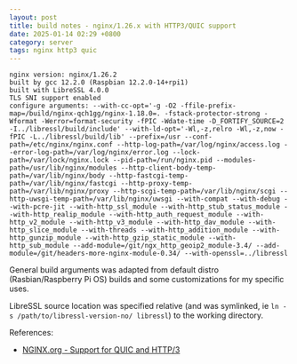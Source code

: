 ```yaml
---
layout: post
title: build notes - nginx/1.26.x with HTTP3/QUIC support
date: 2025-01-14 02:29 +0800
category: server
tags: nginx http3 quic
---
```


    nginx version: nginx/1.26.2
    built by gcc 12.2.0 (Raspbian 12.2.0-14+rpi1)
    built with LibreSSL 4.0.0
    TLS SNI support enabled
    configure arguments: --with-cc-opt='-g -O2 -ffile-prefix-map=/build/nginx-qch1gg/nginx-1.18.0=. -fstack-protector-strong -Wformat -Werror=format-security -fPIC -Wdate-time -D_FORTIFY_SOURCE=2 -I../libressl/build/include' --with-ld-opt='-Wl,-z,relro -Wl,-z,now -fPIC -L../libressl/build/lib' --prefix=/usr --conf-path=/etc/nginx/nginx.conf --http-log-path=/var/log/nginx/access.log --error-log-path=/var/log/nginx/error.log --lock-path=/var/lock/nginx.lock --pid-path=/run/nginx.pid --modules-path=/usr/lib/nginx/modules --http-client-body-temp-path=/var/lib/nginx/body --http-fastcgi-temp-path=/var/lib/nginx/fastcgi --http-proxy-temp-path=/var/lib/nginx/proxy --http-scgi-temp-path=/var/lib/nginx/scgi --http-uwsgi-temp-path=/var/lib/nginx/uwsgi --with-compat --with-debug --with-pcre-jit --with-http_ssl_module --with-http_stub_status_module --with-http_realip_module --with-http_auth_request_module --with-http_v2_module --with-http_v3_module --with-http_dav_module --with-http_slice_module --with-threads --with-http_addition_module --with-http_gunzip_module --with-http_gzip_static_module --with-http_sub_module --add-module=/git/ngx_http_geoip2_module-3.4/ --add-module=/git/headers-more-nginx-module-0.34/ --with-openssl=../libressl

General build arguments was adapted from default distro (Rasbian/Raspberry Pi OS) builds and some customizations for my specific uses. 

LibreSSL source location was specified relative (and was symlinked, ie `ln -s /path/to/libressl-version-no/ libressl`) to the working directory.

References:
+ [NGINX.org - Support for QUIC and HTTP/3](https://nginx.org/en/docs/quic.html)

